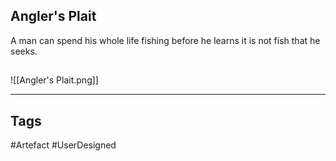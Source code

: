 ## Angler's Plait
A man can spend his whole life fishing
before he learns it is not fish that he seeks.
## 
![[Angler's Plait.png]]

---
## Tags
#Artefact
#UserDesigned 